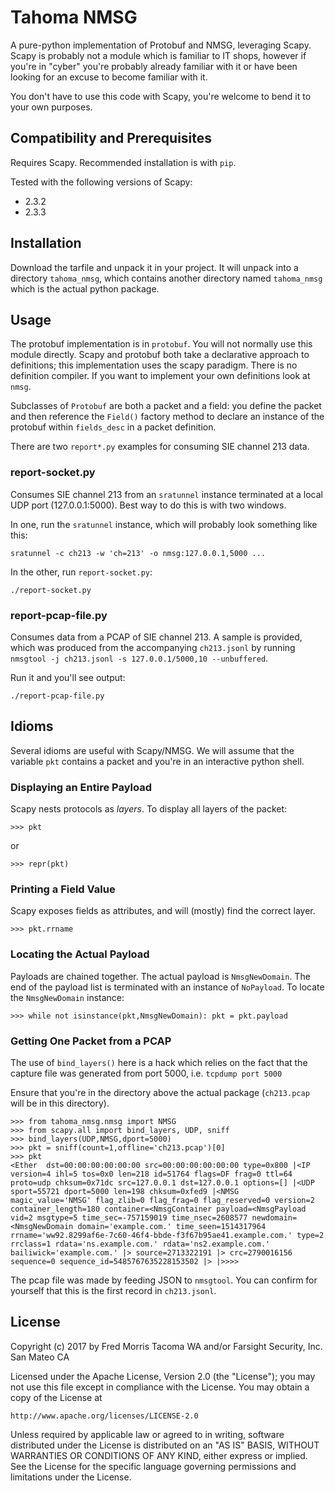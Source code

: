 # Tahoma NMSG

A pure-python implementation of Protobuf and NMSG, leveraging Scapy. Scapy is
probably not a module which is familiar to IT shops, however if you're in
"cyber" you're probably already familiar with it or have been looking for an
excuse to become familiar with it.

You don't have to use this code with Scapy, you're welcome to bend it to your
own purposes.

## Compatibility and Prerequisites

Requires Scapy. Recommended installation is with `pip`.

Tested with the following versions of Scapy:

* 2.3.2
* 2.3.3

## Installation

Download the tarfile and unpack it in your project. It will unpack into a
directory `tahoma_nmsg`, which contains another directory named `tahoma_nmsg` which
is the actual python package.

## Usage

The protobuf implementation is in `protobuf`. You will not normally use this
module directly. Scapy and protobuf both take a declarative approach to
definitions; this implementation uses the scapy paradigm. There is no definition
compiler. If you want to implement your own definitions look at `nmsg`.

Subclasses of `Protobuf` are both a packet and a field: you define the packet
and then reference the `Field()` factory method to declare an instance of
the protobuf within `fields_desc` in a packet definition.

There are two `report*.py` examples for consuming SIE channel 213 data.

### report-socket.py

Consumes SIE channel 213 from an `sratunnel` instance terminated at a local UDP
port (127.0.0.1:5000). Best way to do this is with two windows.

In one, run the `sratunnel` instance, which will probably look something like this:

```
sratunnel -c ch213 -w 'ch=213' -o nmsg:127.0.0.1,5000 ...
```

In the other, run `report-socket.py`:

```
./report-socket.py
```

### report-pcap-file.py

Consumes data from a PCAP of SIE channel 213. A sample is provided, which was produced
from the accompanying `ch213.jsonl` by running `nmsgtool -j ch213.jsonl -s 127.0.0.1/5000,10 --unbuffered`.

Run it and you'll see output:

```
./report-pcap-file.py
```

## Idioms

Several idioms are useful with Scapy/NMSG. We will assume that the variable
`pkt` contains a packet and you're in an interactive python shell.

### Displaying an Entire Payload

Scapy nests protocols as _layers_. To display all layers of the packet:

```
>>> pkt
```
or
```
>>> repr(pkt)
```

### Printing a Field Value

Scapy exposes fields as attributes, and will (mostly) find the correct layer.

```
>>> pkt.rrname
```

### Locating the Actual Payload

Payloads are chained together. The actual payload is `NmsgNewDomain`. The end
of the payload list is terminated with an instance of `NoPayload`. To locate
the `NmsgNewDomain` instance:

```
>>> while not isinstance(pkt,NmsgNewDomain): pkt = pkt.payload
```

### Getting One Packet from a PCAP

The use of `bind_layers()` here is a hack which relies on the fact that the capture
file was generated from port 5000, i.e. `tcpdump port 5000`

Ensure that you're in the directory above the actual package (`ch213.pcap` will be in
this directory).

```
>>> from tahoma_nmsg.nmsg import NMSG
>>> from scapy.all import bind_layers, UDP, sniff
>>> bind_layers(UDP,NMSG,dport=5000)
>>> pkt = sniff(count=1,offline='ch213.pcap')[0]
>>> pkt
<Ether  dst=00:00:00:00:00:00 src=00:00:00:00:00:00 type=0x800 |<IP  version=4 ihl=5 tos=0x0 len=218 id=51764 flags=DF frag=0 ttl=64 proto=udp chksum=0x71dc src=127.0.0.1 dst=127.0.0.1 options=[] |<UDP  sport=55721 dport=5000 len=198 chksum=0xfed9 |<NMSG  magic_value='NMSG' flag_zlib=0 flag_frag=0 flag_reserved=0 version=2 container_length=180 container=<NmsgContainer payload=<NmsgPayload vid=2 msgtype=5 time_sec=-757159019 time_nsec=2608577 newdomain=<NmsgNewDomain domain='example.com.' time_seen=1514317964 rrname='ww92.8299af6e-7c60-46f4-bbde-f3f67b95ae41.example.com.' type=2 rrclass=1 rdata='ns.example.com.' rdata='ns2.example.com.' bailiwick='example.com.' |> source=2713322191 |> crc=2790016156 sequence=0 sequence_id=5485767635228153502 |> |>>>>
```

The pcap file was made by feeding JSON to `nmsgtool`. You can confirm for yourself that this is the first record in `ch213.jsonl`.

## License

 Copyright (c) 2017 by Fred Morris Tacoma WA and/or Farsight Security, Inc. San Mateo CA

 Licensed under the Apache License, Version 2.0 (the "License");
 you may not use this file except in compliance with the License.
 You may obtain a copy of the License at

    http://www.apache.org/licenses/LICENSE-2.0

 Unless required by applicable law or agreed to in writing, software
 distributed under the License is distributed on an "AS IS" BASIS,
 WITHOUT WARRANTIES OR CONDITIONS OF ANY KIND, either express or implied.
 See the License for the specific language governing permissions and
 limitations under the License.

